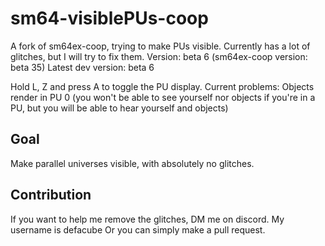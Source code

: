 # sm64-visiblePUs-coop
A fork of sm64ex-coop, trying to make PUs visible.
Currently has a lot of glitches, but I will try to fix them.
Version: beta 6 (sm64ex-coop version: beta 35)
Latest dev version: beta 6

Hold L, Z and press A to toggle the PU display.
Current problems: Objects render in PU 0 (you won't be able to see yourself nor objects if you're in a PU, but you will be able to hear yourself and objects)

## Goal
Make parallel universes visible, with absolutely no glitches.

## Contribution
If you want to help me remove the glitches, DM me on discord. My username is defacube
Or you can simply make a pull request.
